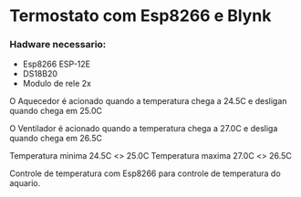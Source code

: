 # Termostato com Esp8266 e Blynk
### Hadware necessario:

- Esp8266 ESP-12E
- DS18B20
- Modulo de rele 2x

O Aquecedor é acionado quando a temperatura chega a 24.5C e desligan quando chega em 25.0C

O Ventilador é acionado quando a temperatura chega a 27.0C e desliga quando chega em 26.5C

Temperatura minima 24.5C <> 25.0C
Temperatura maxima 27.0C <> 26.5C

Controle de temperatura com Esp8266 para controle de temperatura do aquario.
